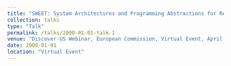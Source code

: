 ```yaml
---
title: "SWEET: System Architectures and Programming Abstractions for Resilient and Efficient Edge AI}"
collection: talks
type: "Talk"
permalink: /talks/2000-01-01-talk-1
venue: "Discover-US Webinar, European Commission, Virtual Event, April 2025"
date: 2000-01-01
location: "Virtual Event"
---
```

